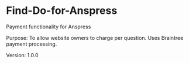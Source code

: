 # Find-Do-for-Anspress
Payment functionality for Anspress

Purpose: To allow website owners to charge per question. Uses Braintree payment processing.

Version: 1.0.0
